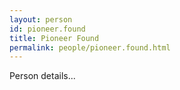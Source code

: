 ```yaml
---
layout: person
id: pioneer.found
title: Pioneer Found
permalink: people/pioneer.found.html
---
```


Person details...